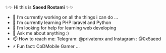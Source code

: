 ✨✨ Hi this is **Saeed Rostami**  ✨✨ 

- 🔭 I’m currently working on all the things i can do ...
- 🌱 I’m currently learning PHP laravel and Python
- 🤔 I’m looking for help for learning web developing 
- 💬 Ask me about anything :)
- 📫 How to reach me: Telegram: @privatemx and Instagram : @0x5aeed
- ⚡ Fun fact: CoDMobile Gamer ... 

